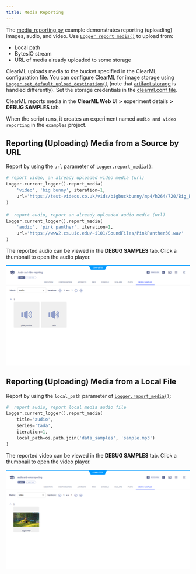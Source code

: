 ```yaml
---
title: Media Reporting
---
```


The [media_reporting.py](https://github.com/allegroai/clearml/blob/master/examples/reporting/media_reporting.py) example 
demonstrates reporting (uploading) images, audio, and video. Use [`Logger.report_media()`](../../references/sdk/logger.md#report_media)
to upload from: 
* Local path
* BytesIO stream
* URL of media already uploaded to some storage

ClearML uploads media to the bucket specified in the ClearML configuration file. You can configure ClearML for image 
storage using [`Logger.set_default_upload_destination()`](../../references/sdk/logger.md#set_default_upload_destination) 
(note that [artifact storage](../../clearml_sdk/task_sdk.md#setting-upload-destination) is handled differently). 
Set the storage credentials in the [clearml.conf file](../../configs/clearml_conf.md#sdk-section).

ClearML reports media in the **ClearML Web UI** **>** experiment details **>** **DEBUG SAMPLES** 
tab. 

When the script runs, it creates an experiment named `audio and video reporting` in the `examples` 
project.

## Reporting (Uploading) Media from a Source by URL

Report by using the `url` parameter of [`Logger.report_media()`](../../references/sdk/logger.md#report_media):

```python
# report video, an already uploaded video media (url)
Logger.current_logger().report_media(
    'video', 'big bunny', iteration=1,
    url='https://test-videos.co.uk/vids/bigbuckbunny/mp4/h264/720/Big_Buck_Bunny_720_10s_1MB.mp4'
)
    
#  report audio, report an already uploaded audio media (url)
Logger.current_logger().report_media(
    'audio', 'pink panther', iteration=1,
    url='https://www2.cs.uic.edu/~i101/SoundFiles/PinkPanther30.wav'
)
```

The reported audio can be viewed in the **DEBUG SAMPLES** tab. Click a thumbnail to open the audio player.

![Audio debug samples](../../img/examples_reporting_08.png)


## Reporting (Uploading) Media from a Local File

Report by using the `local_path` parameter of [`Logger.report_media()`](../../references/sdk/logger.md#report_media):

```python
#  report audio, report local media audio file
Logger.current_logger().report_media(
    title='audio', 
    series='tada', 
    iteration=1,
    local_path=os.path.join('data_samples', 'sample.mp3')
)
```
    
The reported video can be viewed in the **DEBUG SAMPLES** tab. Click a thumbnail to open the video player.

![Video debug samples](../../img/examples_reporting_09.png)
